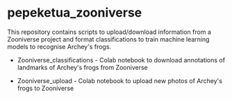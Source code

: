 # pepeketua_zooniverse
This repository contains scripts to upload/download information from a Zooniverse project and format classifications to train machine learning models to recognise Archey's frogs.

- Zooniverse_classifications - Colab notebook to download annotations of landmarks of Archey's frogs from Zooniverse

- Zooniverse_upload - Colab notebook to upload new photos of Archey's frogs to Zooniverse 
